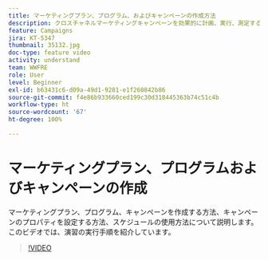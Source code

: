 ```yaml
---
title: マーケティングプラン、プログラム、およびキャンペーンの作成方法
description: クロスチャネルマーケティングキャンペーンを効果的に計画、実行、測定するのに役立つ、Adobe Campaign の主な概念を理解します。
feature: Campaigns
jira: KT-5347
thumbnail: 35132.jpg
doc-type: feature video
activity: understand
team: WWFRE
role: User
level: Beginner
exl-id: b63431c6-d09a-49d1-9281-e1f260842b86
source-git-commit: f4e86b933660ced199c30d318445363b74c51c4b
workflow-type: ht
source-wordcount: '67'
ht-degree: 100%

---
```


# マーケティングプラン、プログラムおよびキャンペーンの作成

マーケティングプラン、プログラム、キャンペーンを作成する方法、キャンペーンのプロパティを設定する方法、スケジュールの使用方法について説明します。
このビデオでは、演習の実行手順を紹介しています。

>[!VIDEO](https://video.tv.adobe.com/v/35132?quality=12&learn=on)
